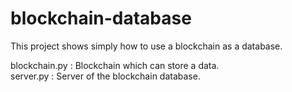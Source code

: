 # blockchain-database
This project shows simply how to use a blockchain as a database.<br>


blockchain.py : Blockchain which can store a data.<br>
server.py : Server of the blockchain database.
